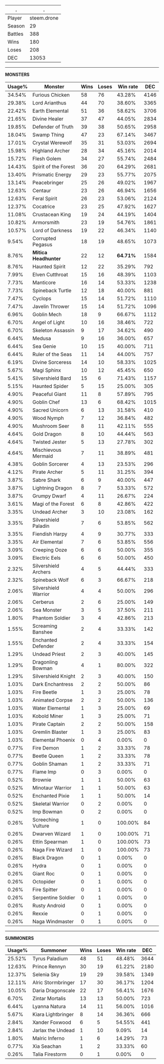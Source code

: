 .|.
|-|-
Player|steem.drone
Season|29
Battles|388
Wins|180
Loses|208
DEC|13053

---
**MONSTERS**

Usage%|Monster|Wins|Loses|Win rate|DEC|
-|-|-|-|-|-|
34.54%|Furious Chicken|58|76|43.28%|4146|
29.38%|Lord Arianthus|44|70|38.60%|3365|
22.42%|Earth Elemental|51|36|58.62%|3706|
21.65%|Divine Healer|37|47|44.05%|2834|
19.85%|Defender of Truth|39|38|50.65%|2958|
18.04%|Swamp Thing|47|23|67.14%|3467|
17.01%|Crystal Werewolf|35|31|53.03%|2694|
15.98%|Highland Archer|28|34|45.16%|2014|
15.72%|Flesh Golem|34|27|55.74%|2484|
14.43%|Spirit of the Forest|36|20|64.29%|2681|
13.40%|Prismatic Energy|29|23|55.77%|2075|
13.14%|Peacebringer|25|26|49.02%|1967|
12.63%|Centaur|23|26|46.94%|1656|
12.63%|Feral Spirit|26|23|53.06%|2124|
12.37%|Cocatrice|23|25|47.92%|1627|
11.08%|Crustacean King|19|24|44.19%|1404|
10.82%|Armorsmith|23|19|54.76%|1861|
10.57%|Lord of Darkness|19|22|46.34%|1140|
9.54%|Corrupted Pegasus|18|19|48.65%|1073|
8.76%|**Mitica Headhunter**|22|12|**64.71%**|1584|
8.76%|Haunted Spirit|12|22|35.29%|792|
7.99%|Elven Cutthroat|15|16|48.39%|1103|
7.73%|Manticore|16|14|53.33%|1238|
7.73%|Spineback Turtle|12|18|40.00%|881|
7.47%|Cyclops|15|14|51.72%|1110|
7.47%|Javelin Thrower|15|14|51.72%|1096|
6.96%|Goblin Mech|18|9|66.67%|1112|
6.70%|Angel of Light|10|16|38.46%|722|
6.70%|Skeleton Assassin|9|17|34.62%|490|
6.44%|Medusa|9|16|36.00%|657|
6.44%|Sea Genie|10|15|40.00%|711|
6.44%|Ruler of the Seas|11|14|44.00%|757|
6.19%|Divine Sorceress|14|10|58.33%|1025|
5.67%|Magi Sphinx|10|12|45.45%|650|
5.41%|Silvershield Bard|15|6|71.43%|1157|
5.15%|Haunted Spider|5|15|25.00%|305|
4.90%|Peaceful Giant|11|8|57.89%|795|
4.90%|Goblin Chef|13|6|68.42%|1015|
4.90%|Sacred Unicorn|6|13|31.58%|410|
4.90%|Wood Nymph|7|12|36.84%|482|
4.90%|Mushroom Seer|8|11|42.11%|555|
4.64%|Gold Dragon|8|10|44.44%|563|
4.64%|Twisted Jester|5|13|27.78%|302|
4.64%|Mischievous Mermaid|7|11|38.89%|481|
4.38%|Goblin Sorcerer|4|13|23.53%|296|
4.12%|Pirate Archer|5|11|31.25%|394|
3.87%|Sabre Shark|6|9|40.00%|447|
3.87%|Lightning Dragon|8|7|53.33%|572|
3.87%|Grumpy Dwarf|4|11|26.67%|224|
3.61%|Magi of the Forest|6|8|42.86%|422|
3.35%|Undead Archer|3|10|23.08%|162|
3.35%|Silvershield Paladin|7|6|53.85%|562|
3.35%|Fiendish Harpy|4|9|30.77%|333|
3.35%|Air Elemental|7|6|53.85%|556|
3.09%|Creeping Ooze|6|6|50.00%|355|
3.09%|Electric Eels|6|6|50.00%|450|
2.32%|Silvershield Archers|4|5|44.44%|333|
2.32%|Spineback Wolf|6|3|66.67%|218|
2.06%|Silvershield Warrior|4|4|50.00%|296|
2.06%|Cerberus|2|6|25.00%|149|
2.06%|Sea Monster|3|5|37.50%|211|
1.80%|Phantom Soldier|3|4|42.86%|213|
1.55%|Screaming Banshee|2|4|33.33%|142|
1.55%|Enchanted Defender|2|4|33.33%|154|
1.29%|Undead Priest|2|3|40.00%|145|
1.29%|Dragonling Bowman|4|1|80.00%|322|
1.29%|Silvershield Knight|2|3|40.00%|150|
1.03%|Dark Enchantress|2|2|50.00%|86|
1.03%|Fire Beetle|1|3|25.00%|78|
1.03%|Animated Corpse|2|2|50.00%|136|
1.03%|Water Elemental|1|3|25.00%|69|
1.03%|Kobold Miner|1|3|25.00%|71|
1.03%|Pirate Captain|2|2|50.00%|158|
1.03%|Gremlin Blaster|1|3|25.00%|83|
1.03%|Elemental Phoenix|0|4|0.00%|0|
0.77%|Fire Demon|1|2|33.33%|78|
0.77%|Beetle Queen|1|2|33.33%|78|
0.77%|Goblin Shaman|1|2|33.33%|71|
0.77%|Flame Imp|0|3|0.00%|0|
0.52%|Brownie|1|1|50.00%|63|
0.52%|Minotaur Warrior|1|1|50.00%|63|
0.52%|Enchanted Pixie|1|1|50.00%|14|
0.52%|Skeletal Warrior|0|2|0.00%|0|
0.52%|Imp Bowman|0|2|0.00%|0|
0.26%|Screeching Vulture|1|0|100.00%|84|
0.26%|Dwarven Wizard|1|0|100.00%|71|
0.26%|Ettin Spearman|1|0|100.00%|73|
0.26%|Naga Fire Wizard|1|0|100.00%|73|
0.26%|Black Dragon|0|1|0.00%|0|
0.26%|Hydra|0|1|0.00%|0|
0.26%|Giant Roc|0|1|0.00%|0|
0.26%|Octopider|0|1|0.00%|0|
0.26%|Fire Spitter|0|1|0.00%|0|
0.26%|Serpentine Soldier|0|1|0.00%|0|
0.26%|Rusty Android|0|1|0.00%|0|
0.26%|Rexxie|0|1|0.00%|0|
0.26%|Naga Windmaster|0|1|0.00%|0|

---
**SUMMONERS**

Usage%|Summoner|Wins|Loses|Win rate|DEC|
-|-|-|-|-|-|
25.52%|Tyrus Paladium|48|51|48.48%|3644|
12.63%|Prince Rennyn|30|19|61.22%|2180|
12.37%|Selenia Sky|19|29|39.58%|1349|
12.11%|Alric Stormbringer|17|30|36.17%|1204|
10.05%|Daria Dragonscale|22|17|56.41%|1676|
6.70%|Zintar Mortalis|13|13|50.00%|723|
6.44%|Lyanna Natura|14|11|56.00%|1016|
5.67%|Kiara Lightbringer|8|14|36.36%|666|
2.84%|Xander Foxwood|6|5|54.55%|441|
2.84%|Jarlax the Undead|1|10|9.09%|14|
1.80%|Malric Inferno|1|6|14.29%|73|
0.77%|Xia Seachan|1|2|33.33%|60|
0.26%|Talia Firestorm|0|1|0.00%|0|
